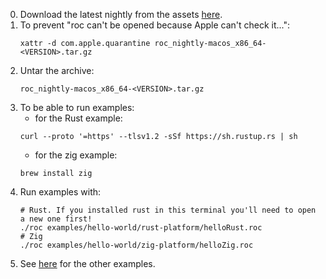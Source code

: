 0. Download the latest nightly from the assets [here](https://github.com/roc-lang/roc/releases).
0. To prevent "roc can't be opened because Apple can't check it...":
    ```
    xattr -d com.apple.quarantine roc_nightly-macos_x86_64-<VERSION>.tar.gz
    ```
0. Untar the archive:
    ```
    roc_nightly-macos_x86_64-<VERSION>.tar.gz
    ```
0. To be able to run examples:
    - for the Rust example:
    ```
    curl --proto '=https' --tlsv1.2 -sSf https://sh.rustup.rs | sh
    ```
    - for the zig example:
    ```
    brew install zig
    ```
0. Run examples with:
    ```
    # Rust. If you installed rust in this terminal you'll need to open a new one first!
    ./roc examples/hello-world/rust-platform/helloRust.roc
    # Zig
    ./roc examples/hello-world/zig-platform/helloZig.roc
    ```
0. See [here](../README.md#examples) for the other examples.